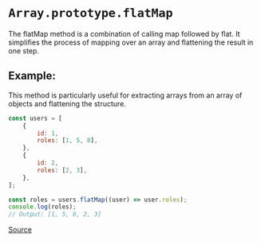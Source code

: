 # `Array.prototype.flatMap`

The flatMap method is a combination of calling map followed by flat. It simplifies the process of mapping over an array and flattening the result in one step.

## Example:

This method is particularly useful for extracting arrays from an array of objects and flattening the structure.

```js
const users = [
    {
        id: 1,
        roles: [1, 5, 8],
    },
    {
        id: 2,
        roles: [2, 3],
    },
];

const roles = users.flatMap((user) => user.roles);
console.log(roles);
// Output: [1, 5, 8, 2, 3]
```

[Source](https://developer.mozilla.org/en-US/docs/Web/JavaScript/Reference/Global_Objects/Array/flatMap)
